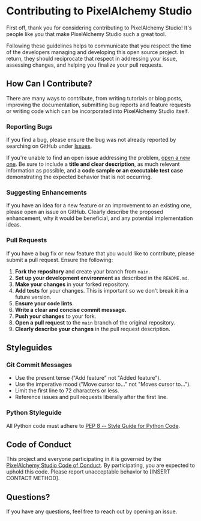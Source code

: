 # Contributing to PixelAlchemy Studio

First off, thank you for considering contributing to PixelAlchemy Studio! It's people like you that make PixelAlchemy Studio such a great tool.

Following these guidelines helps to communicate that you respect the time of the developers managing and developing this open source project. In return, they should reciprocate that respect in addressing your issue, assessing changes, and helping you finalize your pull requests.

## How Can I Contribute?

There are many ways to contribute, from writing tutorials or blog posts, improving the documentation, submitting bug reports and feature requests or writing code which can be incorporated into PixelAlchemy Studio itself.

### Reporting Bugs

If you find a bug, please ensure the bug was not already reported by searching on GitHub under [Issues](https://github.com/your-username/pixel-alchemy-studio/issues). <!-- TODO: Replace with actual link -->

If you're unable to find an open issue addressing the problem, [open a new one](https://github.com/your-username/pixel-alchemy-studio/issues/new). Be sure to include a **title and clear description**, as much relevant information as possible, and a **code sample or an executable test case** demonstrating the expected behavior that is not occurring.

### Suggesting Enhancements

If you have an idea for a new feature or an improvement to an existing one, please open an issue on GitHub. Clearly describe the proposed enhancement, why it would be beneficial, and any potential implementation ideas.

### Pull Requests

If you have a bug fix or new feature that you would like to contribute, please submit a pull request. Ensure the following:

1.  **Fork the repository** and create your branch from `main`.
2.  **Set up your development environment** as described in the `README.md`.
3.  **Make your changes** in your forked repository.
4.  **Add tests** for your changes. This is important so we don't break it in a future version.
5.  **Ensure your code lints.**
6.  **Write a clear and concise commit message.**
7.  **Push your changes** to your fork.
8.  **Open a pull request** to the `main` branch of the original repository.
9.  **Clearly describe your changes** in the pull request description.

## Styleguides

### Git Commit Messages

*   Use the present tense ("Add feature" not "Added feature").
*   Use the imperative mood ("Move cursor to..." not "Moves cursor to...").
*   Limit the first line to 72 characters or less.
*   Reference issues and pull requests liberally after the first line.

### Python Styleguide

All Python code must adhere to [PEP 8 -- Style Guide for Python Code](https://www.python.org/dev/peps/pep-0008/).

## Code of Conduct

This project and everyone participating in it is governed by the [PixelAlchemy Studio Code of Conduct](CODE_OF_CONDUCT.md). By participating, you are expected to uphold this code. Please report unacceptable behavior to [INSERT CONTACT METHOD].

## Questions?

If you have any questions, feel free to reach out by opening an issue.
